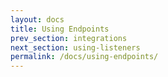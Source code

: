 ```yaml
---
layout: docs
title: Using Endpoints
prev_section: integrations
next_section: using-listeners
permalink: /docs/using-endpoints/
---
```

